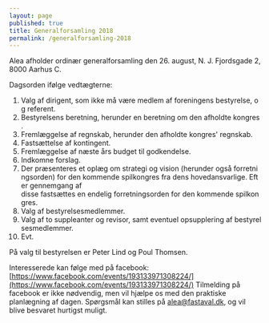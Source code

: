 ```yaml
---
layout: page
published: true
title: Generalforsamling 2018
permalink: /generalforsamling-2018
---
```

Alea afholder ordinær generalforsamling den 26. august, N. J. Fjordsgade 2, 8000 Aarhus C.

Dagsorden ifølge vedtægterne:

1. Valg af dirigent, som ikke må være medlem af foreningens bestyrelse, og referent. 
2. Bestyrelsens beretning, herunder en beretning om den afholdte kongres. 
3. Fremlæggelse af regnskab, herunder den afholdte kongres' regnskab. 
4. Fastsættelse af kontingent. 
5. Fremlæggelse af næste års budget til godkendelse. 
6. Indkomne forslag. 
7. Der præsenteres et oplæg om strategi og vision (herunder også forretningsorden) for den kommende spilkongres fra dens hovedansvarlige. Efter gennemgang af disse fastsættes en endelig forretningsorden for den kommende spilkongres.
8. Valg af bestyrelsesmedlemmer. 
9. Valg af to suppleanter og revisor, samt eventuel opsupplering af bestyrelsesmedlemmer.
10. Evt. 

På valg til bestyrelsen er Peter Lind og Poul Thomsen.

Interesserede kan følge med på facebook: [https://www.facebook.com/events/193133971308224/](https://www.facebook.com/events/193133971308224/)
Tilmelding på facebook er ikke nødvendig, men vil hjælpe os med den praktiske planlægning af dagen.
Spørgsmål kan stilles på [alea@fastaval.dk](mailto:alea@fastaval.dk), og vil blive besvaret hurtigst muligt.
